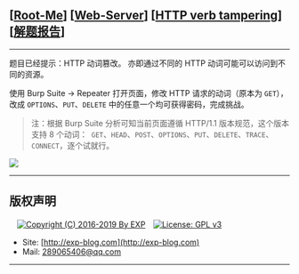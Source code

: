 ## [[Root-Me](https://www.root-me.org/)] [[Web-Server](https://www.root-me.org/en/Challenges/Web-Server/)] [[HTTP verb tampering](https://www.root-me.org/en/Challenges/Web-Server/HTTP-verb-tampering)] [[解题报告](http://exp-blog.com/2019/01/13/pid-2972/)]

------

题目已经提示：HTTP 动词篡改。 亦即通过不同的 HTTP 动词可能可以访问到不同的资源。

使用 Burp Suite -> Repeater 打开页面，修改 HTTP 请求的动词（原本为 `GET`），改成 `OPTIONS`、`PUT`、`DELETE` 中的任意一个均可获得密码，完成挑战。

> 注：根据 Burp Suite 分析可知当前页面遵循 HTTP/1.1 版本规范，这个版本支持 8 个动词：` GET`、`HEAD`、`POST`、`OPTIONS`、`PUT`、`DELETE`、`TRACE`、`CONNECT`，逐个试就行。

![](http://exp-blog.com/wp-content/uploads/2019/01/e97ee1f76b30bacd8451617a88b40cb9.png)

------

## 版权声明

　[![Copyright (C) 2016-2019 By EXP](https://img.shields.io/badge/Copyright%20(C)-2016~2019%20By%20EXP-blue.svg)](http://exp-blog.com)　[![License: GPL v3](https://img.shields.io/badge/License-GPL%20v3-blue.svg)](https://www.gnu.org/licenses/gpl-3.0)
  

- Site: [http://exp-blog.com](http://exp-blog.com) 
- Mail: <a href="mailto:289065406@qq.com?subject=[EXP's Github]%20Your%20Question%20（请写下您的疑问）&amp;body=What%20can%20I%20help%20you?%20（需要我提供什么帮助吗？）">289065406@qq.com</a>


------

